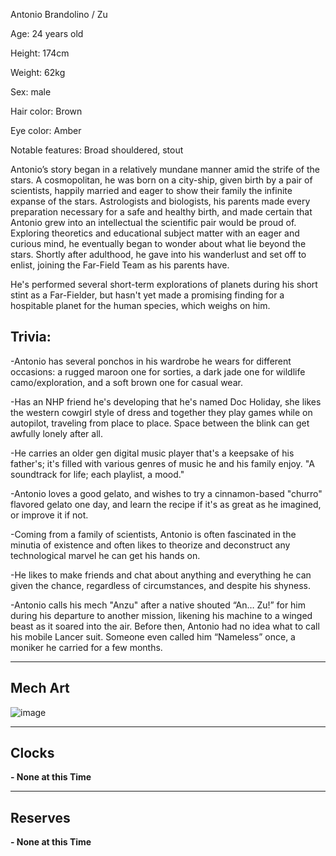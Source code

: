 Antonio Brandolino / Zu

Age: 24 years old

Height: 174cm

Weight: 62kg

Sex: male

Hair color: Brown

Eye color: Amber

Notable features: Broad shouldered, stout

Antonio’s story began in a relatively mundane manner amid the strife of the stars. A cosmopolitan, he was born on a city-ship, given birth by a pair of scientists, happily married and eager to show their family the infinite expanse of the stars. Astrologists and biologists, his parents made every preparation necessary for a safe and healthy birth, and made certain that Antonio grew into an intellectual the scientific pair would be proud of. Exploring theoretics and educational subject matter with an eager and curious mind, he eventually began to wonder about what lie beyond the stars. Shortly after adulthood, he gave into his wanderlust and set off to enlist, joining the Far-Field Team as his parents have.

He's performed several short-term explorations of planets during his short stint as a Far-Fielder, but hasn't yet made a promising finding for a hospitable planet for the human species, which weighs on him. 

## Trivia:
-Antonio has several ponchos in his wardrobe he wears for different occasions: a rugged maroon one for sorties, a dark jade one for wildlife camo/exploration, and a soft brown one for casual wear.

-Has an NHP friend he's developing that he's named Doc Holiday, she likes the western cowgirl style of dress and together they play games while on autopilot, traveling from place to place. Space between the blink can get awfully lonely after all.

-He carries an older gen digital music player that's a keepsake of his father's; it's filled with various genres of music he and his family enjoy. "A soundtrack for life; each playlist, a mood." 

-Antonio loves a good gelato, and wishes to try a cinnamon-based "churro" flavored gelato one day, and learn the recipe if it's as great as he imagined, or improve it if not.

-Coming from a family of scientists, Antonio is often fascinated in the minutia of existence and often likes to theorize and deconstruct any technological marvel he can get his hands on.

-He likes to make friends and chat about anything and everything he can given the chance, regardless of circumstances, and despite his shyness. 

-Antonio calls his mech "Anzu" after a native shouted “An… Zu!” for him during his departure to another mission, likening his machine to a winged beast as it soared into the air. Before then, Antonio had no idea what to call his mobile Lancer suit. Someone even called him “Nameless” once, a moniker he carried for a few months.

---
## Mech Art
![image](/mechs/Anzu.png)

---
## Clocks

**- None at this Time**

---
## Reserves

**- None at this Time**
